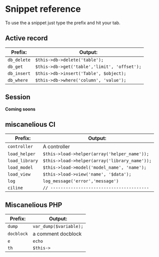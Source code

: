 Snippet reference
===================

To use the a snippet just type the prefix and hit your tab.

## Active record

| Prefix:     | Output:                                      |
| ----------- | -------------------------------------------- |
| `db_delete` | `$this->db->delete('table');`                |
| `db_get`    | `$this->db->get('table','limit', 'offset');` |
| `db_insert` | `$this->db->insert('Table', $object);`       |
| `db_where`  | `$this->db->where('column', 'value');`       |

## Session

**Coming soons**

## miscanelious CI

| Prefix:        | Output:                                       |
| -------------- | --------------------------------------------- |
| `controller`   | A controller                                  |
| `load_helper`  | `$this->load->helper(array('helper_name'));`  |
| `load_library` | `$this->load->helper(array('library_name'));` |
| `load_model`   | `$this->load->model('model_name', 'name');`   |
| `load_view`    | `$this->load->view('name', '$data');`         |
| `log`          | `log_message('error','message')`              |
| `ciline`       | `// ---------------------------------------`  |

## Miscanelious PHP

| Prefix:    | Output:                 |
| ---------- | ----------------------- |
| `dump`     | `var_dump($variable);`  |
| `docblock` | a comment docblock      |
| `e`        | `echo`                  |
| `th`       | `$this->`               |
